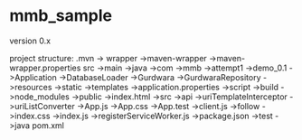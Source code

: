 # mmb_sample
version 0.x

project structure:
.mvn
 -> wrapper
  ->maven-wrapper
  ->maven-wrapper.properties
src
 ->main
  ->java
   ->com
    ->mmb
     ->attempt1
      ->demo_0.1
       ->Application
       ->DatabaseLoader
       ->Gurdwara
       ->GurdwaraRepository
  ->resources
   ->static
   ->templates
   ->application.properties
  ->script
   ->build
   ->node_modules
   ->public
    ->index.html
   ->src
    ->api
     ->uriTemplateInterceptor
     ->uriListConverter
    ->App.js
    ->App.css
    ->App.test
    ->client.js
    ->follow
    ->index.css
    ->index.js
    ->registerServiceWorker.js
   ->package.json
 ->test
  ->java
pom.xml

